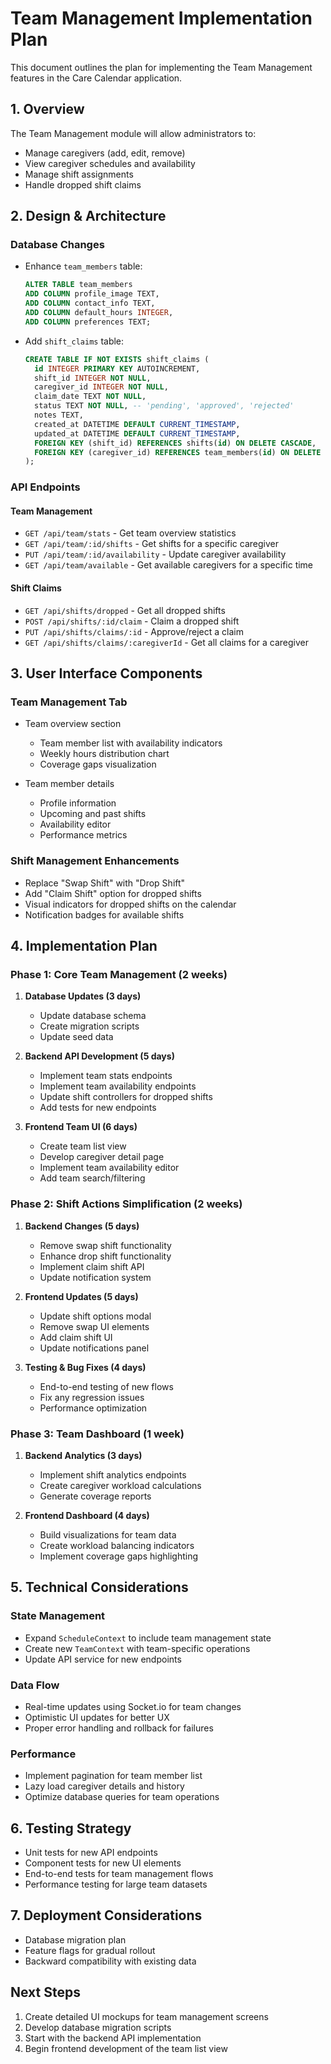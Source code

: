 # Team Management Implementation Plan

This document outlines the plan for implementing the Team Management features in the Care Calendar application.

## 1. Overview

The Team Management module will allow administrators to:
- Manage caregivers (add, edit, remove)
- View caregiver schedules and availability
- Manage shift assignments
- Handle dropped shift claims

## 2. Design & Architecture

### Database Changes
- Enhance `team_members` table:
  ```sql
  ALTER TABLE team_members
  ADD COLUMN profile_image TEXT,
  ADD COLUMN contact_info TEXT,
  ADD COLUMN default_hours INTEGER,
  ADD COLUMN preferences TEXT;
  ```

- Add `shift_claims` table:
  ```sql
  CREATE TABLE IF NOT EXISTS shift_claims (
    id INTEGER PRIMARY KEY AUTOINCREMENT,
    shift_id INTEGER NOT NULL,
    caregiver_id INTEGER NOT NULL,
    claim_date TEXT NOT NULL,
    status TEXT NOT NULL, -- 'pending', 'approved', 'rejected'
    notes TEXT,
    created_at DATETIME DEFAULT CURRENT_TIMESTAMP,
    updated_at DATETIME DEFAULT CURRENT_TIMESTAMP,
    FOREIGN KEY (shift_id) REFERENCES shifts(id) ON DELETE CASCADE,
    FOREIGN KEY (caregiver_id) REFERENCES team_members(id) ON DELETE CASCADE
  );
  ```

### API Endpoints

#### Team Management
- `GET /api/team/stats` - Get team overview statistics
- `GET /api/team/:id/shifts` - Get shifts for a specific caregiver
- `PUT /api/team/:id/availability` - Update caregiver availability
- `GET /api/team/available` - Get available caregivers for a specific time

#### Shift Claims
- `GET /api/shifts/dropped` - Get all dropped shifts
- `POST /api/shifts/:id/claim` - Claim a dropped shift
- `PUT /api/shifts/claims/:id` - Approve/reject a claim
- `GET /api/shifts/claims/:caregiverId` - Get all claims for a caregiver

## 3. User Interface Components

### Team Management Tab
- Team overview section
  - Team member list with availability indicators
  - Weekly hours distribution chart
  - Coverage gaps visualization

- Team member details
  - Profile information
  - Upcoming and past shifts
  - Availability editor
  - Performance metrics

### Shift Management Enhancements
- Replace "Swap Shift" with "Drop Shift"
- Add "Claim Shift" option for dropped shifts
- Visual indicators for dropped shifts on the calendar
- Notification badges for available shifts

## 4. Implementation Plan

### Phase 1: Core Team Management (2 weeks)
1. **Database Updates (3 days)**
   - Update database schema
   - Create migration scripts
   - Update seed data

2. **Backend API Development (5 days)**
   - Implement team stats endpoints
   - Implement team availability endpoints
   - Update shift controllers for dropped shifts
   - Add tests for new endpoints

3. **Frontend Team UI (6 days)**
   - Create team list view
   - Develop caregiver detail page
   - Implement team availability editor
   - Add team search/filtering

### Phase 2: Shift Actions Simplification (2 weeks)
1. **Backend Changes (5 days)**
   - Remove swap shift functionality
   - Enhance drop shift functionality
   - Implement claim shift API
   - Update notification system

2. **Frontend Updates (5 days)**
   - Update shift options modal
   - Remove swap UI elements
   - Add claim shift UI
   - Update notifications panel

3. **Testing & Bug Fixes (4 days)**
   - End-to-end testing of new flows
   - Fix any regression issues
   - Performance optimization

### Phase 3: Team Dashboard (1 week)
1. **Backend Analytics (3 days)**
   - Implement shift analytics endpoints
   - Create caregiver workload calculations
   - Generate coverage reports

2. **Frontend Dashboard (4 days)**
   - Build visualizations for team data
   - Create workload balancing indicators
   - Implement coverage gaps highlighting

## 5. Technical Considerations

### State Management
- Expand `ScheduleContext` to include team management state
- Create new `TeamContext` with team-specific operations
- Update API service for new endpoints

### Data Flow
- Real-time updates using Socket.io for team changes
- Optimistic UI updates for better UX
- Proper error handling and rollback for failures

### Performance
- Implement pagination for team member list
- Lazy load caregiver details and history
- Optimize database queries for team operations

## 6. Testing Strategy

- Unit tests for new API endpoints
- Component tests for new UI elements
- End-to-end tests for team management flows
- Performance testing for large team datasets

## 7. Deployment Considerations

- Database migration plan
- Feature flags for gradual rollout
- Backward compatibility with existing data

## Next Steps

1. Create detailed UI mockups for team management screens
2. Develop database migration scripts
3. Start with the backend API implementation
4. Begin frontend development of the team list view